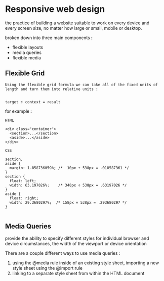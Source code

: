 # Responsive web design 

the practice of building a website suitable to work on every device and every screen size, no matter how large or small, mobile or desktop.


broken down into three main components : 

+ flexible layouts
+ media queries
+ flexible media


## Flexible Grid


```
Using the flexible grid formula we can take all of the fixed units of length and turn them into relative units :


target ÷ context = result

```

for example : 

```
HTML

<div class="container">
  <section>...</section>
  <aside>...</aside>
</div>

```

```
CSS

section,
aside {
  margin: 1.858736059%; /*  10px ÷ 538px = .018587361 */
}
section {
  float: left;
  width: 63.197026%;    /* 340px ÷ 538px = .63197026 */   
}
aside {
  float: right;
  width: 29.3680297%;  /* 158px ÷ 538px = .293680297 */
}


```


## Media Queries 

 provide the ability to specify different styles for individual browser and device circumstances, the width of the viewport or device orientation


There are a couple different ways to use media queries :

1. using the @media rule inside of an existing style sheet, importing a new style sheet using the @import rule
2. linking to a separate style sheet from within the HTML document





